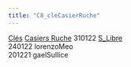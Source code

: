 ```yaml
---
title: "C8_cleCasierRuche"
---
```


[Clés](notes/equipements/cles/C_Clés.md) [Casiers Ruche](notes/equipements/consommables/C_CasierRuche.md) 310122 [S_Libre](notes/statut/S_Libre.md)\
240122 lorenzoMeo\
201221 gaelSullice